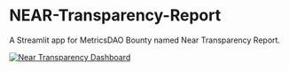 # NEAR-Transparency-Report
A Streamlit app for MetricsDAO Bounty named Near Transparency Report. 

[![Near Transparency Dashboard](https://static.streamlit.io/badges/streamlit_badge_black_white.svg)](https://0xjanan-near-transparency-r-near-report-ldb75r.streamlit.app/)
